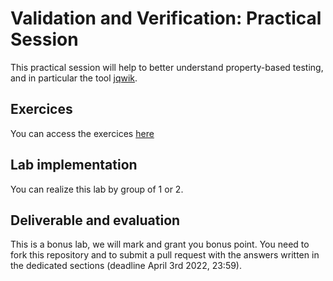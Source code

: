 # Validation and Verification: Practical Session

This practical session will help to better understand property-based testing, and in particular the tool [jqwik](https://jqwik.net/).

## Exercices

You can access the exercices [here](sujet.md)

## Lab implementation

You can realize this lab by group of 1 or 2. 

## Deliverable and evaluation

This is a bonus lab, we will mark and grant you bonus point. You need to fork this repository and to submit a pull request with the answers written in the dedicated sections (deadline April 3rd 2022, 23:59).
